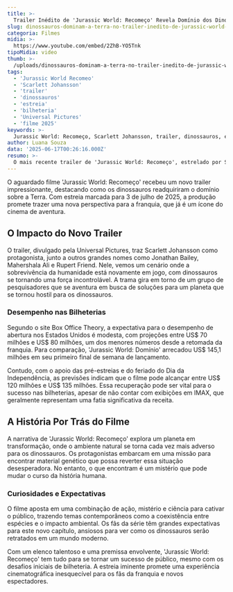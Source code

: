 ```yaml
---
title: >-
  Trailer Inédito de 'Jurassic World: Recomeço' Revela Domínio dos Dinossauros na Terra
slug: dinossauros-dominam-a-terra-no-trailer-inedito-de-jurassic-world-recomeco
categoria: Filmes
midia: >-
  https://www.youtube.com/embed/2ZhB-YO5Tnk
tipoMidia: video
thumb: >-
  /uploads/dinossauros-dominam-a-terra-no-trailer-inedito-de-jurassic-world-recomeco-preview.jpg
tags:
  - 'Jurassic World Recomeo'
  - 'Scarlett Johansson'
  - 'trailer'
  - 'dinossauros'
  - 'estreia'
  - 'bilheteria'
  - 'Universal Pictures'
  - 'filme 2025'
keywords: >-
  Jurassic World: Recomeço, Scarlett Johansson, trailer, dinossauros, estreia, bilheteria, Universal Pictures, filme 2025
author: Luana Souza
data: '2025-06-17T00:26:16.000Z'
resumo: >-
  O mais recente trailer de 'Jurassic World: Recomeço', estrelado por Scarlett Johansson, mostra um mundo onde os dinossauros voltaram a dominar. A estreia do filme está programada para 3 de julho, prometendo uma nova aventura cheia de mistérios.
---
```


O aguardado filme 'Jurassic World: Recomeço' recebeu um novo trailer impressionante, destacando como os dinossauros readquiriram o domínio sobre a Terra. Com estreia marcada para 3 de julho de 2025, a produção promete trazer uma nova perspectiva para a franquia, que já é um ícone do cinema de aventura.

## O Impacto do Novo Trailer

O trailer, divulgado pela Universal Pictures, traz Scarlett Johansson como protagonista, junto a outros grandes nomes como Jonathan Bailey, Mahershala Ali e Rupert Friend. Nele, vemos um cenário onde a sobrevivência da humanidade está novamente em jogo, com dinossauros se tornando uma força incontrolável. A trama gira em torno de um grupo de pesquisadores que se aventura em busca de soluções para um planeta que se tornou hostil para os dinossauros.

### Desempenho nas Bilheterias

Segundo o site Box Office Theory, a expectativa para o desempenho de abertura nos Estados Unidos é modesta, com projeções entre US$ 70 milhões e US$ 80 milhões, um dos menores números desde a retomada da franquia. Para comparação, 'Jurassic World: Domínio' arrecadou US$ 145,1 milhões em seu primeiro final de semana de lançamento.

Contudo, com o apoio das pré-estreias e do feriado do Dia da Independência, as previsões indicam que o filme pode alcançar entre US$ 120 milhões e US$ 135 milhões. Essa recuperação pode ser vital para o sucesso nas bilheterias, apesar de não contar com exibições em IMAX, que geralmente representam uma fatia significativa da receita.

## A História Por Trás do Filme

A narrativa de 'Jurassic World: Recomeço' explora um planeta em transformação, onde o ambiente natural se torna cada vez mais adverso para os dinossauros. Os protagonistas embarcam em uma missão para encontrar material genético que possa reverter essa situação desesperadora. No entanto, o que encontram é um mistério que pode mudar o curso da história humana.

### Curiosidades e Expectativas

O filme aposta em uma combinação de ação, mistério e ciência para cativar o público, trazendo temas contemporâneos como a coexistência entre espécies e o impacto ambiental. Os fãs da série têm grandes expectativas para este novo capítulo, ansiosos para ver como os dinossauros serão retratados em um mundo moderno.

Com um elenco talentoso e uma premissa envolvente, 'Jurassic World: Recomeço' tem tudo para se tornar um sucesso de público, mesmo com os desafios iniciais de bilheteria. A estreia iminente promete uma experiência cinematográfica inesquecível para os fãs da franquia e novos espectadores.